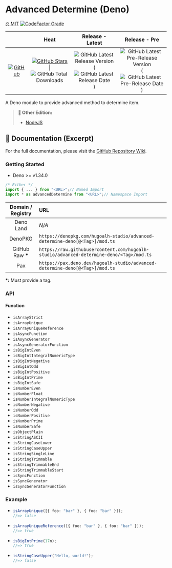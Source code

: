 # Advanced Determine (Deno)

[⚖️ MIT](./LICENSE.md)
[![CodeFactor Grade](https://img.shields.io/codefactor/grade/github/hugoalh-studio/advanced-determine-deno?label=Grade&logo=codefactor&logoColor=ffffff&style=flat-square "CodeFactor Grade")](https://www.codefactor.io/repository/github/hugoalh-studio/advanced-determine-deno)

|  | **Heat** | **Release - Latest** | **Release - Pre** |
|:-:|:-:|:-:|:-:|
| [![GitHub](https://img.shields.io/badge/GitHub-181717?logo=github&logoColor=ffffff&style=flat-square "GitHub")](https://github.com/hugoalh-studio/advanced-determine-deno) | [![GitHub Stars](https://img.shields.io/github/stars/hugoalh-studio/advanced-determine-deno?label=&logoColor=ffffff&style=flat-square "GitHub Stars")](https://github.com/hugoalh-studio/advanced-determine-deno/stargazers) \| ![GitHub Total Downloads](https://img.shields.io/github/downloads/hugoalh-studio/advanced-determine-deno/total?label=&style=flat-square "GitHub Total Downloads") | ![GitHub Latest Release Version](https://img.shields.io/github/release/hugoalh-studio/advanced-determine-deno?sort=semver&label=&style=flat-square "GitHub Latest Release Version") (![GitHub Latest Release Date](https://img.shields.io/github/release-date/hugoalh-studio/advanced-determine-deno?label=&style=flat-square "GitHub Latest Release Date")) | ![GitHub Latest Pre-Release Version](https://img.shields.io/github/release/hugoalh-studio/advanced-determine-deno?include_prereleases&sort=semver&label=&style=flat-square "GitHub Latest Pre-Release Version") (![GitHub Latest Pre-Release Date](https://img.shields.io/github/release-date-pre/hugoalh-studio/advanced-determine-deno?label=&style=flat-square "GitHub Latest Pre-Release Date")) |

A Deno module to provide advanced method to determine item.

> **🔗 Other Edition:**
>
> - [NodeJS](https://github.com/hugoalh-studio/advanced-determine-nodejs)

## 📓 Documentation (Excerpt)

For the full documentation, please visit the [GitHub Repository Wiki](https://github.com/hugoalh-studio/advanced-determine-deno/wiki).

### Getting Started

- Deno >= v1.34.0

```ts
/* Either */
import { ... } from "<URL>";// Named Import
import * as advancedDetermine from "<URL>";// Namespace Import
```

| **Domain / Registry** | **URL** |
|:-:|:--|
| Deno Land | *N/A* |
| DenoPKG | `https://denopkg.com/hugoalh-studio/advanced-determine-deno[@<Tag>]/mod.ts` |
| GitHub Raw **\*** | `https://raw.githubusercontent.com/hugoalh-studio/advanced-determine-deno/<Tag>/mod.ts` |
| Pax | `https://pax.deno.dev/hugoalh-studio/advanced-determine-deno[@<Tag>]/mod.ts` |

**\*:** Must provide a tag.

### API

#### Function

- `isArrayStrict`
- `isArrayUnique`
- `isArrayUniqueReference`
- `isAsyncFunction`
- `isAsyncGenerator`
- `isAsyncGeneratorFunction`
- `isBigIntEven`
- `isBigIntIntegralNumericType`
- `isBigIntNegative`
- `isBigIntOdd`
- `isBigIntPositive`
- `isBigIntPrime`
- `isBigIntSafe`
- `isNumberEven`
- `isNumberFloat`
- `isNumberIntegralNumericType`
- `isNumberNegative`
- `isNumberOdd`
- `isNumberPositive`
- `isNumberPrime`
- `isNumberSafe`
- `isObjectPlain`
- `isStringASCII`
- `isStringCaseLower`
- `isStringCaseUpper`
- `isStringSingleLine`
- `isStringTrimmable`
- `isStringTrimmableEnd`
- `isStringTrimmableStart`
- `isSyncFunction`
- `isSyncGenerator`
- `isSyncGeneratorFunction`

### Example

- ```ts
  isArrayUnique([{ foo: "bar" }, { foo: "bar" }]);
  //=> false
  ```
- ```ts
  isArrayUniqueReference([{ foo: "bar" }, { foo: "bar" }]);
  //=> true
  ```
- ```ts
  isBigIntPrime(17n);
  //=> true
  ```
- ```ts
  isStringCaseUpper("Hello, world!");
  //=> false
  ```
